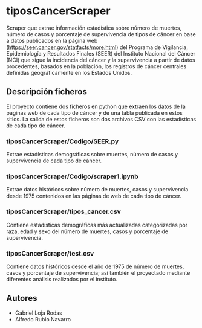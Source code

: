 # tiposCancerScraper

Scraper que extrae información estadística sobre número de muertes, número de casos y porcentaje de supervivencia de tipos de cáncer en base a datos publicados en la página web (https://seer.cancer.gov/statfacts/more.html) del Programa de Vigilancia, Epidemiología y Resultados Finales (SEER) del Instituto Nacional del Cáncer (NCI)  que sigue la incidencia del cáncer y la supervivencia a partir de datos procedentes, basados en la población, los registros de cáncer centrales definidas geográficamente en los Estados Unidos. 

## Descripción ficheros

El proyecto contiene dos ficheros en python que extraen los datos de la paginas web de cada tipo de cáncer y de una tabla publicada en estos sitios.
La salida de estos ficheros son dos archivos CSV con las estadísticas de cada tipo de cáncer.

### tiposCancerScraper/Codigo/SEER.py
Extrae estadísticas demográficas sobre muertes, número de casos y supervivencia de cada tipo de cáncer.
### tiposCancerScraper/Codigo/scraper1.ipynb
Extrae datos históricos sobre número de muertes, casos y supervivencia desde 1975 contenidos en las páginas de web de cada tipo de cáncer.
### tiposCancerScraper/tipos_cancer.csv
Contiene estadísticas demográficas más actualizadas categorizadas por raza, edad y sexo del número de muertes, casos y porcentaje de supervivencia.
### tiposCancerScraper/test.csv
Contiene datos históricos desde el año de 1975 de número de muertes, casos y porcentaje de supervivencia; así también el proyectado mediante diferentes análisis realizados por el instituto.

## Autores

* Gabriel Loja Rodas
* Alfredo Rubio Navarro
